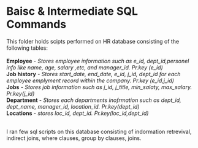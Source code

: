 # Baisc & Intermediate SQL Commands
This folder holds scipts performed on HR database consisting of the following tables:<br>
<br><b>Employee</b> - <i>Stores employee information such as e_id, dept_id,personel info like name, age, salary ,etc, and manager_id. Pr.key (e_id)</i>
<br><b>Job history</b> - <i>Stores start_date, end_date, e_id, j_id, dept_id for each employee emplyment record within the company. Pr.key (e_id,j_id)</i>
<br><b>Jobs</b> - <i>Stores job information such as j_id, j_title, min_salaty, max_salary. Pr.key(j_id)</i>
<br><b>Department</b> - <i>Stores each departments inofrmation such as dept_id, dept_name, manager_id, location_id. Pr.key(dept_id)</i>
<br><b>Locations</b> - <i>stores loc_id, dept_id. Pr.key(loc_id,dept_id)</i>

<br>
I ran few sql scripts on this database consisting of indormation retrevival, indirect joins, where clauses, group by clauses, joins.

